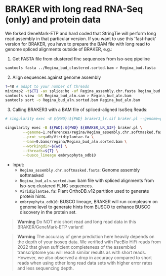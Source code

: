 # BRAKER with long read RNA-Seq (only) and protein data
We forked GeneMark-ETP and hard coded that StringTie will perform long read assembly in that particular version. If you want to use this 'fast-hack' version for BRAKER, you have to prepare the BAM file with long read to genome spliced alignments outside of BRAKER, e.g.:

1. Get FASTA file from clustered flnc sequences from Iso-seq pipeline
```bash
samtools fasta ../Regina_bud_clustered.sorted.bam > Regina_bud.fasta
```

2. Align sequences against genome assembly
```bash
T=48 # adapt to your number of threads
minimap2 -t${T} -ax splice:hq -uf Regina_assembly.chr.fasta Regina_bud.fasta > Regina_isoforms_aln.sam
samtools view -bS Regina_bud_aln.sam > Regina_bud_aln.bam
samtools sort -o Regina_bud_aln.sorted.bam Regina_bud_aln.bam
```

3. Calling BRAKER3 with a BAM file of spliced-aligned IsoSeq Reads:
```bash
# singularity exec -B ${PWD}:${PWD} braker3_lr.sif braker.pl --genome=genome.fa --prot_seq=protein_db.fa –-bam=isoseq.bam --threads=${T} 

singularity exec -B ${PWD}:${PWD} ${BRAKER_LR_SIF} braker.pl \
        --genome=1.references/regina/Regina_assembly.chr.softmasked.fasta \
        --prot_seq=db/Viridiplantae.fa \
        --bam=0.bams/regina/Regina_bud_aln.sorted.bam \
        --workingdir=${wd} \
        --threads=${T} \
        --busco_lineage embryophyta_odb10 
```
* Input:
  - `Regina_assembly.chr.softmasked.fasta`: Genome assembly softmasked
  - `Regina_bud_aln.sorted.bam`: bam file with spliced alignments from Iso-seq clustered FLNC sequences.
  - `Viridiplantae.fa`: Plant OrthoDB_v12 partition used to generate protein hints.
  - `embryophyta_odb10`: BUSCO lineage, BRAKER will run compleasm on genome level to generate hints from BUSCO to enhance BUSCO discovery in the protein set.
 

> **Warning** Do NOT mix short read and long read data in this BRAKER/GeneMark-ETP variant!

> **Warning** The accuracy of gene prediction here heavily depends on the depth of your isoseq data. We verified with PacBio HiFi reads from 2022 that given sufficient completeness of the assembled transcriptome you will reach similar results as with short reads. However, we also observed a drop in accuracy compared to short reads when using other long read data sets with higher error rates and less sequencing depth.

